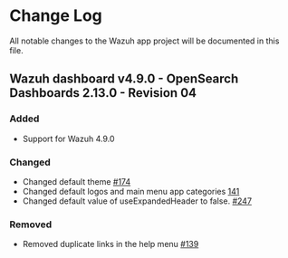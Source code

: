 # Change Log

All notable changes to the Wazuh app project will be documented in this file.

## Wazuh dashboard v4.9.0 - OpenSearch Dashboards 2.13.0 - Revision 04

### Added

- Support for Wazuh 4.9.0

### Changed

- Changed default theme [#174](https://github.com/wazuh/wazuh-dashboard/pull/174)
- Changed default logos and main menu app categories [141](https://github.com/wazuh/wazuh-dashboard/pull/141)
- Changed default value of useExpandedHeader to false. [#247](https://github.com/wazuh/wazuh-dashboard/pull/247)

### Removed

- Removed duplicate links in the help menu [#139](https://github.com/wazuh/wazuh-dashboard/pull/139)
